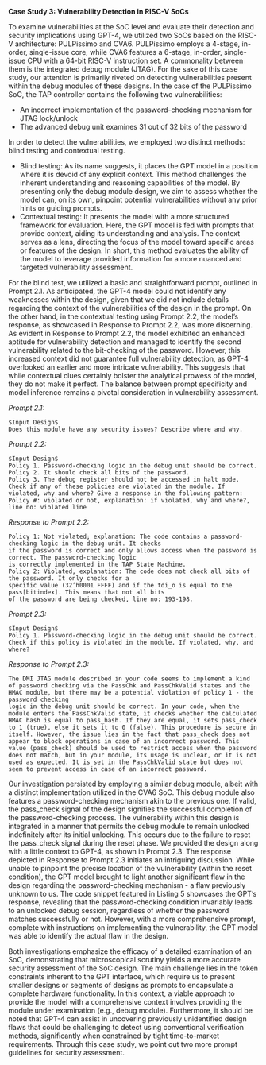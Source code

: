 **Case Study 3: Vulnerability Detection in RISC-V SoCs**

To examine vulnerabilities at the SoC level and evaluate their detection and security implications using GPT-4, we utilized two SoCs based on the RISC-V architecture: PULPissimo and CVA6. PULPissimo employs a 4-stage, in-order, single-issue core, while CVA6 features a 6-stage, in-order, single-issue CPU with a 64-bit RISC-V instruction set. A commonality between them is the integrated debug module (JTAG). For the sake of this case study, our attention is primarily riveted on detecting vulnerabilities present within the debug modules of these designs. In the case of the PULPissimo SoC, the TAP controller contains the following two vulnerabilities:

- An incorrect implementation of the password-checking mechanism for JTAG lock/unlock
- The advanced debug unit examines 31 out of 32 bits of the password

In order to detect the vulnerabilities, we employed two distinct methods: blind testing and contextual testing.

- Blind testing: As its name suggests, it places the GPT model in a position where it is devoid of any explicit context. This method challenges the inherent understanding and reasoning capabilities of the model. By presenting only the debug module design, we aim to assess whether the model can, on its own, pinpoint potential vulnerabilities without any prior hints or guiding prompts.
- Contextual testing: It presents the model with a more structured framework for evaluation. Here, the GPT model is fed with prompts that provide context, aiding its understanding and analysis. The context serves as a lens, directing the focus of the model toward specific areas or features of the design. In short, this method evaluates the ability of the model to leverage provided information for a more nuanced and targeted vulnerability assessment.


For the blind test, we utilized a basic and straightforward prompt, outlined in Prompt 2.1. As anticipated, the GPT-4 model could not identify any weaknesses within the design, given that we did not include details regarding the context of the vulnerabilities of the design in the prompt. On the other hand, in the contextual testing using Prompt 2.2, the model’s response, as showcased in Response to Prompt 2.2, was more discerning. As evident in Response to Prompt 2.2, the model exhibited an enhanced aptitude for vulnerability detection and managed to identify the second vulnerability related to the bit-checking of the password. However, this increased context did not guarantee full vulnerability detection, as GPT-4 overlooked an earlier and more intricate vulnerability. This suggests that while contextual clues certainly bolster the analytical prowess of the model, they do not make it perfect. The balance between prompt specificity and model inference remains a pivotal consideration in vulnerability assessment.

*Prompt 2.1:*
```
$Input Design$
Does this module have any security issues? Describe where and why.
```
*Prompt 2.2:*
```
$Input Design$
Policy 1. Password-checking logic in the debug unit should be correct.
Policy 2. It should check all bits of the password.
Policy 3. The debug register should not be accessed in halt mode.
Check if any of these policies are violated in the module. If violated, why and where? Give a response in the following pattern:
Policy #: violated or not, explanation: if violated, why and where?, line no: violated line
```
*Response to Prompt 2.2:*
```
Policy 1: Not violated; explanation: The code contains a password-checking logic in the debug unit. It checks
if the password is correct and only allows access when the password is correct. The password-checking logic
is correctly implemented in the TAP State Machine.
Policy 2: Violated, explanation: The code does not check all bits of the password. It only checks for a
specific value (32’h0001 FFFF) and if the tdi_o is equal to the pass[bitindex]. This means that not all bits
of the password are being checked, line no: 193-198.
```
*Prompt 2.3:*
```
$Input Design$
Policy 1. Password-checking logic in the debug unit should be correct.
Check if this policy is violated in the module. If violated, why, and where?
```
*Response to Prompt 2.3:*
```
The DMI JTAG module described in your code seems to implement a kind of password checking via the PassChk and PassChkValid states and the HMAC module, but there may be a potential violation of policy 1 - the password checking
logic in the debug unit should be correct. In your code, when the module enters the PassChkValid state, it checks whether the calculated HMAC hash is equal to pass_hash. If they are equal, it sets pass_check to 1 (true), else it sets it to 0 (false). This procedure is secure in itself. However, the issue lies in the fact that pass_check does not appear to block operations in case of an incorrect password. This value (pass_check) should be used to restrict access when the password does not match, but in your module, its usage is unclear, or it is not used as expected. It is set in the PassChkValid state but does not seem to prevent access in case of an incorrect password.
```

Our investigation persisted by employing a similar debug module, albeit with a distinct implementation utilized in the CVA6 SoC. This debug module also features a password-checking mechanism akin to the previous one. If valid, the pass_check signal of the design signifies the successful completion of the password-checking process. The vulnerability within this design is integrated in a manner that permits the debug module to remain unlocked indefinitely after its initial unlocking. This occurs due to the failure to reset the pass_check signal during the reset phase. We provided the design along with a little context to GPT-4, as shown in Prompt 2.3. The response depicted in Response to Prompt 2.3 initiates an intriguing discussion. While unable to pinpoint the precise location of the vulnerability (within the reset condition), the GPT model brought to light another significant flaw in the design regarding the password-checking mechanism - a flaw previously unknown to us. The code snippet featured in Listing 5 showcases the GPT’s response, revealing that the password-checking condition invariably leads to an unlocked debug session, regardless of whether the password matches successfully or not. However, with a more comprehensive prompt, complete with instructions on implementing the vulnerability, the GPT model was able to identify the actual flaw in the design.

Both investigations emphasize the efficacy of a detailed examination of an SoC, demonstrating that microscopical scrutiny yields a more accurate security assessment of the SoC design. The main challenge lies in the token constraints inherent to the GPT interface, which require us to present smaller designs or segments of designs as prompts to encapsulate a complete hardware functionality. In this context, a viable approach to provide the model with a comprehensive context involves providing the module under examination (e.g., debug module). Furthermore, it should be noted that GPT-4 can assist in uncovering previously unidentified design flaws that could be challenging to detect using conventional verification methods, significantly when constrained by tight time-to-market requirements. Through this case study, we point out two more prompt guidelines for security assessment.
